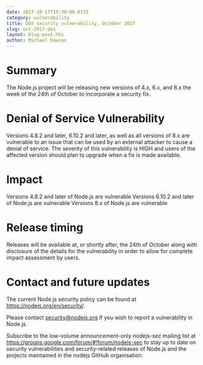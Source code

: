 ```yaml
---
date: 2017-10-17T19:30:00.617Z
category: vulnerability
title: DOS security vulnerability, October 2017
slug: oct-2017-dos
layout: blog-post.hbs
author: Michael Dawson
---
```


# Summary
The Node.js project will be releasing new versions of 4.x, 6.x, and 8.x the week of the 24th of October to incorporate a security fix.

# Denial of Service Vulnerability

Versions 4.8.2 and later, 6.10.2 and later, as well as all versions of 8.x are vulnerable to an issue that can be used by an external attacker to cause a denial of service.  The severity of this vulnerability is HIGH and users of the affected version should plan to upgrade when a fix is made available.

# Impact

Versions 4.8.2 and later of Node.js are vulnerable
Versions 6.10.2 and later of Node.js are vulnerable
Versions 8.x of Node.js are vulnerable

# Release timing
Releases will be available at, or shortly after, the 24th of October along with disclosure of the details for the vulnerability in order to allow for complete impact assessment by users.

# Contact and future updates

The current Node.js security policy can be found at https://nodejs.org/en/security/.

Please contact security@nodejs.org if you wish to report a vulnerability in Node.js.

Subscribe to the low-volume announcement-only nodejs-sec mailing list at https://groups.google.com/forum/#!forum/nodejs-sec to stay up to date on security vulnerabilities and security-related releases of Node.js and the projects maintained in the nodejs GitHub organisation.
